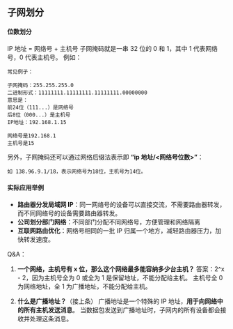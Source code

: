 ## 子网划分

#### 位数划分
IP 地址 = 网络号 + 主机号
子网掩码就是一串 32 位的 0 和 1，其中 1 代表网络号，0 代表主机号。
例如：
```
常见例子：

子网掩码：255.255.255.0
二进制形式：11111111.11111111.11111111.00000000
意思是：
前24位（111...）是网络号
后8位（000...）是主机号
IP地址：192.168.1.15

网络号是192.168.1
主机号是15
```

 另外，子网掩码还可以通过网络后缀法表示即  **“ip 地址/<网络号位数>”**：
 ```
 如 138.96.9.1/18，表示网络号为18位，主机号为14位。
```

####  实际应用举例
* **路由器分发局域网 IP**：同一网络号的设备可以直接交流，不需要路由器转发，而不同网络号的设备需要路由器转发。
* **公司划分部门网络**：不同部门分配不同网络号，方便管理和网络隔离
* **互联网路由优化**：网络号相同的一批 IP 归属一个地方，减轻路由器压力，加快转发速度。

Q&A：
1.  **一个网络，主机号有 x 位，那么这个网络最多能容纳多少台主机？**
    答案：2^x - 2，因为主机号全为 0 或全为 1 是保留地址，不能分配给主机。
    主机号全 0 为网络地址，全 1 为广播地址，不能分配给主机。

2. **什么是广播地址？**（接上条）
    广播地址是一个特殊的 IP 地址，**用于向网络中的所有主机发送消息**。
    当数据包发送到广播地址时，子网内的所有设备都会接收并处理这条消息。
